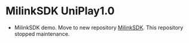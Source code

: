 # MilinkSDK UniPlay1.0

* MilinkSDK demo. Move to new repository [MilinkSDK][001]. This repository stopped maintenance.


[001]: https://github.com/jxfengzi/MilinkSDK  (MilinkSDK)
